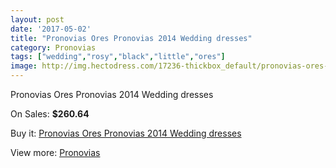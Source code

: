 ```yaml
---
layout: post
date: '2017-05-02'
title: "Pronovias Ores Pronovias 2014 Wedding dresses"
category: Pronovias
tags: ["wedding","rosy","black","little","ores"]
image: http://img.hectodress.com/17236-thickbox_default/pronovias-ores-pronovias-2014-wedding-dresses.jpg
---
```

Pronovias Ores Pronovias 2014 Wedding dresses

On Sales: **$260.64**
<a href="https://www.hectodress.com/pronovias/8144-pronovias-ores-pronovias-2014-wedding-dresses.html"><amp-img layout="responsive" width="600" height="600" src="//img.hectodress.com/17236-thickbox_default/pronovias-ores-pronovias-2014-wedding-dresses.jpg" alt="Pronovias Ores Pronovias 2014 Wedding dresses 0" /></a>
<a href="https://www.hectodress.com/pronovias/8144-pronovias-ores-pronovias-2014-wedding-dresses.html"><amp-img layout="responsive" width="600" height="600" src="//img.hectodress.com/17239-thickbox_default/pronovias-ores-pronovias-2014-wedding-dresses.jpg" alt="Pronovias Ores Pronovias 2014 Wedding dresses 1" /></a>
<a href="https://www.hectodress.com/pronovias/8144-pronovias-ores-pronovias-2014-wedding-dresses.html"><amp-img layout="responsive" width="600" height="600" src="//img.hectodress.com/17238-thickbox_default/pronovias-ores-pronovias-2014-wedding-dresses.jpg" alt="Pronovias Ores Pronovias 2014 Wedding dresses 2" /></a>
<a href="https://www.hectodress.com/pronovias/8144-pronovias-ores-pronovias-2014-wedding-dresses.html"><amp-img layout="responsive" width="600" height="600" src="//img.hectodress.com/17237-thickbox_default/pronovias-ores-pronovias-2014-wedding-dresses.jpg" alt="Pronovias Ores Pronovias 2014 Wedding dresses 3" /></a>

Buy it: [Pronovias Ores Pronovias 2014 Wedding dresses](https://www.hectodress.com/pronovias/8144-pronovias-ores-pronovias-2014-wedding-dresses.html "Pronovias Ores Pronovias 2014 Wedding dresses")

View more: [Pronovias](https://www.hectodress.com/139-pronovias "Pronovias")